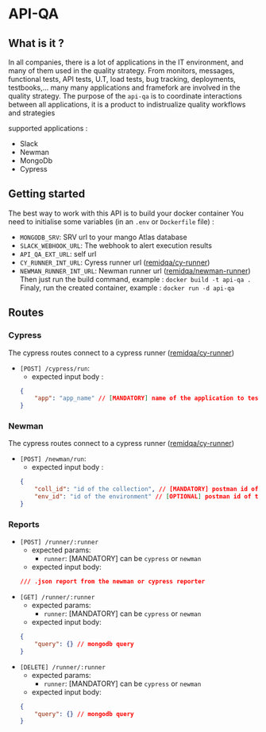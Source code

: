 # API-QA

## What is it ?
In all companies, there is a lot of applications in the IT environment, and many of them used in the quality strategy.
From monitors, messages, functional tests, API tests, U.T, load tests, bug tracking, deployments, testbooks,... many many applications and framefork are involved in the quality strategy. 
The purpose of the ```api-qa``` is to coordinate interactions between all applications, it is a product to indistrualize quality workflows and strategies

supported applications : 
- Slack
- Newman
- MongoDb
- Cypress

## Getting started
The best way to work with this API is to build your docker container
You need to initialise some variables (in an ```.env``` or ```Dockerfile``` file) : 
- ```MONGODB_SRV```: SRV url to your mango Atlas database
- ```SLACK_WEBHOOK_URL```: The webhook to alert execution results
- ```API_QA_EXT_URL```: self url
- ``CY_RUNNER_INT_URL``: Cyress runner url ([remidqa/cy-runner](https://github.com/remidqa/cy-runner))
- ```NEWMAN_RUNNER_INT_URL```: Newman runner url ([remidqa/newman-runner](https://github.com/remidqa/newman-runner))
Then just run the build command, example : ```docker build -t api-qa .```
Finaly, run the created container, example : ```docker run -d api-qa```

## Routes
### Cypress
The cypress routes connect to a cypress runner ([remidqa/cy-runner](https://github.com/remidqa/cy-runner))
- ```[POST] /cypress/run```:
    - expected input body :
    ```json
    {
        "app": "app_name" // [MANDATORY] name of the application to test in cypress
    }
    ``` 

### Newman
The cypress routes connect to a cypress runner ([remidqa/cy-runner](https://github.com/remidqa/cy-runner))
- ```[POST] /newman/run```:
    - expected input body :
    ```json
    {
        "coll_id": "id of the collection", // [MANDATORY] postman id of the collection
        "env_id": "id of the environment" // [OPTIONAL] postman id of the environment
    }
    ``` 

### Reports
- ```[POST] /runner/:runner```
    - expected params: 
        - ```runner```: [MANDATORY] can be ```cypress``` or ```newman```
    - expected input body:
    ```json
    /// .json report from the newman or cypress reporter
    ```
- ```[GET] /runner/:runner```
    - expected params: 
        - ```runner```: [MANDATORY] can be ```cypress``` or ```newman```
    - expected input body:
    ```json
    {
        "query": {} // mongodb query 
    }
    ```
- ```[DELETE] /runner/:runner```
    - expected params: 
        - ```runner```: [MANDATORY] can be ```cypress``` or ```newman```
    - expected input body:
    ```json
    {
        "query": {} // mongodb query 
    }
    ```